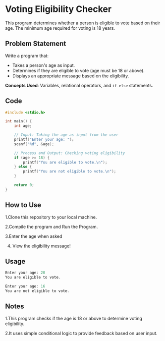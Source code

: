 # Voting Eligibility Checker

This program determines whether a person is eligible to vote based on their age. The minimum age required for voting is 18 years.

## Problem Statement

Write a program that:
- Takes a person's age as input.
- Determines if they are eligible to vote (age must be 18 or above).
- Displays an appropriate message based on the eligibility.

**Concepts Used**: Variables, relational operators, and `if-else` statements.

## Code

```c
#include <stdio.h>

int main() {
    int age;

    // Input: Taking the age as input from the user
    printf("Enter your age: ");
    scanf("%d", &age);

    // Process and Output: Checking voting eligibility
    if (age >= 18) {
        printf("You are eligible to vote.\n");
    } else {
        printf("You are not eligible to vote.\n");
    }

    return 0;
}
```
## How to Use
1.Clone this repository to your local machine.

2.Compile the program and Run the Program.

3.Enter the age when asked

4. View  the eligibility message!

## Usage
```C
Enter your age: 20
You are eligible to vote.

Enter your age: 16
You are not eligible to vote.
```

## Notes
1.This program checks if the age is 18 or above to determine voting eligibility.

2.It uses simple conditional logic to provide feedback based on user input.
